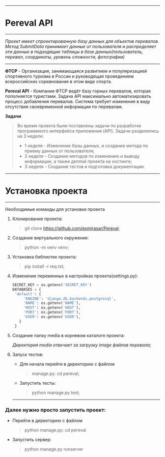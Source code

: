 _______
# Pereval API
________
*Проект имеет спроектированную базу данных для объектов перевалов. 
Метод SubmitData принимает данные от пользователя и распределяет эти данные в подходящие таблицы в базе данных(пользователь, перевал, соординаты, уровень сложности, фотографии)*
____

**ФТСР** - Организация, занимающаяся развитием и популяризацией спортивного туризма в России и руководящая проведением всероссийских соревнования в этом виде спорта.

**Pereval API** - Компания ФТСР ведёт базу горных перевалов, которая пополняется туристами. Задача API максимально автоматизировать процесс добавления перевалов. Система требует изменения в виду отсутствия своевременной информации по перевалам.

**Задачи** 
> Во время проекта были поставлены задачи по разработке программного интерфейса приложения (API).
> Задачи разделились на 3 недели:
>  + 1 неделя - Изменение базы данных, и создание метода по приему данных от пользователя;
>  + 2 неделя - Создание методов по изменению и выводу информации, а также деплой проекта на хостинге;
>  + 3 неделя - Создание тестов и подготовка документации.
______
# Установка проекта
______
Необходимые команды для установки проекта
1. Клонирование проекта:
   > git clone https://github.com/esmirasar/Pereval;
3. Создание виртуального окружения:
   > python -m venv venv;
5. Установка библиотек проекта:
   > pip install -r req.txt;
7. Изменение переменных в настройках проекта(settings.py):
   ```python
   SECRET_KEY = os.getenv('SECRET_KEY')
   DATABASES = {
    'default': {
        'ENGINE': 'django.db.backends.postgresql',
        'NAME': os.getenv('NAME'),
        'HOST': os.getenv('HOST'),
        'PORT': os.getenv('PORT'),
        'USER': os.getenv('USER'),
      }
    }
   ```
8. Создание папку media в корневом каталоге проекта:

   *Директория media отвечает за загрузку image файлов перевала;*

9. Запуск тестов:
    + Для начала перейти в директорию с файлом
      > manage.py: cd pereval;
    + Запустить тесты:
      > python manage.py test;
     ________
### Далее нужно просто запустить проект:
 + Перейти в директорию с файлом
   > python manage.py: cd pereval
 + Запустить сервер:
   > python manage.py runserver
     
